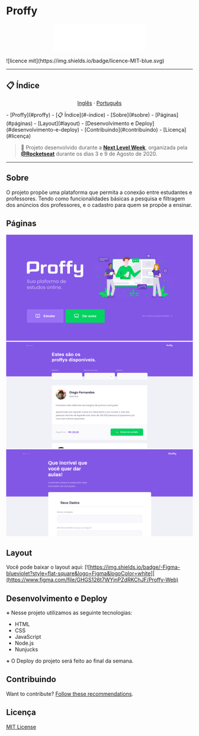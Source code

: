# Proffy
<p align="center">
   <img fill="purple" src="https://github.com/athossampayo/Proffy/blob/master/webroot/img/logo.svg" color="" alt="Proffy" width="250"/>
</p>
![licence mit](https://img.shields.io/badge/licence-MIT-blue.svg)

---

## 📋 Índice

<p align="center">
<a href="README.md">Inglês</a>
    ·
<a href="README-ptbr.md">Português</a>
</p>
- [Proffy](#proffy)
  - [📋 Índice](#-índice)
  - [Sobre](#sobre)
  - [Páginas](#páginas)
  - [Layout](#layout)
  - [Desenvolvimento e Deploy](#desenvolvimento-e-deploy)
  - [Contribuindo](#contribuindo)
  - [Licença](#licença)

> :rocket: Projeto desenvolvido durante a **[Next Level Week](https://nextlevelweek.com/)**, organizada pela **[@Rocketseat](https://github.com/Rocketseat)** durante os dias 3 e 9 de Agosto de 2020.

---

## Sobre
O projeto propõe uma plataforma que permita a conexão entre estudantes e professores. Tendo como funcionalidades básicas a pesquisa e filtragem dos anúncios dos professores, e o cadastro para quem se propõe a ensinar.

## Páginas
<p align="center">
<img src="https://github.com/athossampayo/Proffy/blob/master/.github-assets/landing-page.png" alt="landing-page">
<img src="https://github.com/athossampayo/Proffy/blob/master/.github-assets/study-page.png" alt="study-page">
<br>
<img src="https://github.com/athossampayo/Proffy/blob/master/.github-assets/giveclasses-page.png" alt="giveclasses-page">
</p>

## Layout
Você pode baixar o layout aqui: [![https://img.shields.io/badge/-Figma-blueviolet?style=flat-square&logo=Figma&logoColor=white]](https://www.figma.com/file/GHGS126t7WYjnPZdRKChJF/Proffy-Web)

## Desenvolvimento e Deploy
**+** Nesse projeto utilizamos as seguinte tecnologias:
- HTML
- CSS
- JavaScript
- Node.js
- Nunjucks
  
**+** O Deploy do projeto será feito ao final da semana.

## Contribuindo
Want to contribute? [Follow these recommendations](https://github.com/athossampayo/Proffy/blob/master/CONTRIBUTING.md).

## Licença
[MIT License](https://github.com/athossampayo/Proffy/blob/master/LICENSE.md)
